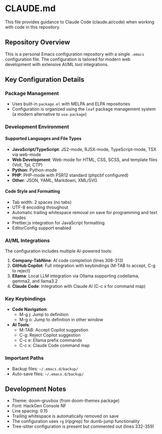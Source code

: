 # CLAUDE.md

This file provides guidance to Claude Code (claude.ai/code) when working with code in this repository.

## Repository Overview

This is a personal Emacs configuration repository with a single `.emacs` configuration file. The configuration is tailored for modern web development with extensive AI/ML tool integrations.

## Key Configuration Details

### Package Management
- Uses built-in `package.el` with MELPA and ELPA repositories
- Configuration is organized using the `leaf` package management system (a modern alternative to `use-package`)

### Development Environment

#### Supported Languages and File Types
- **JavaScript/TypeScript**: JS2-mode, RJSX-mode, TypeScript-mode, TSX via web-mode
- **Web Development**: Web-mode for HTML, CSS, SCSS, and template files (Volt, Tpl, CTP)
- **Python**: Python-mode
- **PHP**: PHP-mode with PSR12 standard (phpcbf configured)
- **Other**: JSON, YAML, Markdown, XML/SVG

#### Code Style and Formatting
- Tab width: 2 spaces (no tabs)
- UTF-8 encoding throughout
- Automatic trailing whitespace removal on save for programming and text modes
- Prettier.js integration for JavaScript formatting
- EditorConfig support enabled

### AI/ML Integrations

The configuration includes multiple AI-powered tools:
1. **Company-TabNine**: AI code completion (lines 308-313)
2. **GitHub Copilot**: Full integration with keybindings (M-TAB to accept, C-g to reject)
3. **Ellama**: Local LLM integration via Ollama supporting codellama, gemma2, and llama3.2
4. **Claude Code**: Integration with Claude AI (C-c x for command map)

### Key Keybindings
- **Code Navigation**: 
  - M-g j: Jump to definition
  - M-g o: Jump to definition in other window
- **AI Tools**:
  - M-TAB: Accept Copilot suggestion
  - C-g: Reject Copilot suggestion
  - C-c e: Ellama prefix commands
  - C-c x: Claude Code command map

### Important Paths
- Backup files: `~/.emacs.d/backup/`
- Auto-save files: `~/.emacs.d/backup/`

## Development Notes

- Theme: doom-gruvbox (from doom-themes package)
- Font: HackGen Console NF
- Line spacing: 0.15
- Trailing whitespace is automatically removed on save
- The configuration uses `rg` (ripgrep) for dumb-jump functionality
- Tree-sitter configuration is present but commented out (lines 332-359)